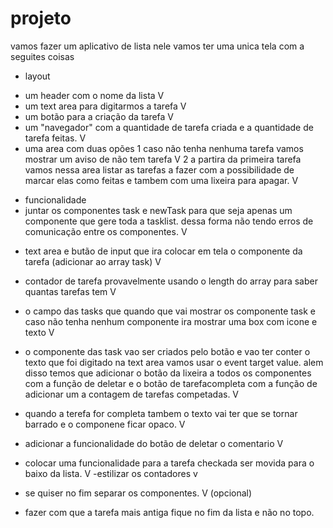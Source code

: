 # projeto
vamos fazer um aplicativo de lista nele vamos ter uma unica tela com a seguites coisas
* layout
- um header com o nome da lista V
- um text area para digitarmos a tarefa V
- um botão para a criação da tarefa V
- um "navegador" com a quantidade de tarefa criada e a quantidade de tarefa feitas. V
- uma area com duas opões
    1 caso não tenha nenhuma tarefa vamos mostrar um aviso de não tem tarefa V
    2 a partira da primeira tarefa vamos nessa area listar as tarefas a fazer com a possibilidade de marcar elas como feitas e tambem com uma lixeira para apagar. V
* funcionalidade
* juntar os componentes task e newTask para que seja apenas um componente que gere toda a tasklist. dessa forma não tendo erros de comunicação entre os componentes. V

- text area e butão de input que ira colocar em tela o componente da tarefa (adicionar ao array task) V
- contador de tarefa provavelmente usando o length do array para saber quantas tarefas tem V

- o campo das tasks que quando que vai mostrar os componente task e caso não tenha nenhum componente ira mostrar uma box com icone e texto V
- o componente das task vao ser criados pelo botão e vao ter conter o texto que foi digitado na text area vamos usar o event target value. alem disso temos que adicionar o botão da lixeira a todos os componentes com a função de deletar e o botão de tarefacompleta com a função de adicionar um a contagem de tarefas competadas. V
- quando a terefa for completa tambem o texto vai ter que se tornar barrado e o componene ficar opaco. V
- adicionar a funcionalidade do botão de deletar o comentario V
- colocar uma funcionalidade para a tarefa checkada ser movida para o baixo da lista. V
-estilizar os contadores v
- se quiser no fim separar os componentes. V
(opcional)
- fazer com que a tarefa mais antiga fique no fim da lista e não no topo.

